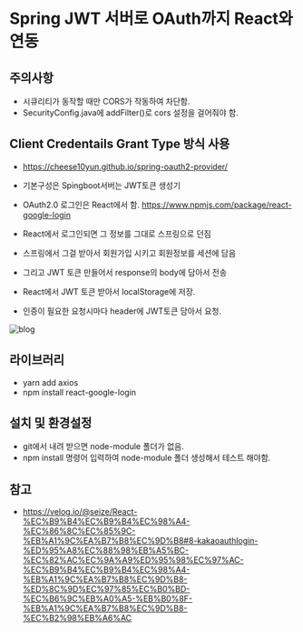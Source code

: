 # Spring JWT 서버로 OAuth까지 React와 연동

## 주의사항

- 시큐리티가 동작할 때만 CORS가 작동하여 차단함.
- SecurityConfig.java에 addFilter()로 cors 설정을 걸어줘야 함.

## Client Credentails Grant Type 방식 사용

- https://cheese10yun.github.io/spring-oauth2-provider/

- 기본구성은 Spingboot서버는 JWT토큰 생성기
- OAuth2.0 로그인은 React에서 함. https://www.npmjs.com/package/react-google-login
- React에서 로그인되면 그 정보를 그대로 스프링으로 던짐
- 스프링에서 그걸 받아서 회원가입 시키고 회원정보를 세션에 담음
- 그리고 JWT 토큰 만들어서 response의 body에 담아서 전송
- React에서 JWT 토큰 받아서 localStorage에 저장.
- 인증이 필요한 요청시마다 header에 JWT토큰 담아서 요청.

![blog](https://postfiles.pstatic.net/MjAyMDA4MTlfMTA0/MDAxNTk3NzY2MzA0Nzk2.lP9wYniN_9lQrAnkG5gmPWlDS1cNhLr8JUgk5cXwnAUg.ALy_HtvN3xvy4KAC14PNOq0H0I7-yZT78E3L1ciRilQg.JPEG.getinthere/Screenshot_2.jpg?type=w773)

## 라이브러리

- yarn add axios
- npm install react-google-login

## 설치 및 환경설정

- git에서 내려 받으면 node-module 폴더가 없음.
- npm install 명령어 입력하여 node-module 폴더 생성해서 테스트 해야함.

## 참고

- https://velog.io/@seize/React-%EC%B9%B4%EC%B9%B4%EC%98%A4-%EC%86%8C%EC%85%9C-%EB%A1%9C%EA%B7%B8%EC%9D%B8#8-kakaoauthlogin-%ED%95%A8%EC%88%98%EB%A5%BC-%EC%82%AC%EC%9A%A9%ED%95%98%EC%97%AC-%EC%B9%B4%EC%B9%B4%EC%98%A4-%EB%A1%9C%EA%B7%B8%EC%9D%B8-%ED%8C%9D%EC%97%85%EC%B0%BD-%EC%B6%9C%EB%A0%A5-%EB%B0%8F-%EB%A1%9C%EA%B7%B8%EC%9D%B8-%EC%B2%98%EB%A6%AC
